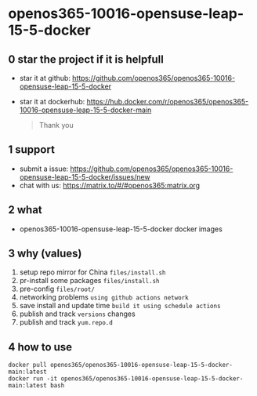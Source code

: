# openos365-10016-opensuse-leap-15-5-docker

## 0 star the project if it is helpfull

* star it at github: https://github.com/openos365/openos365-10016-opensuse-leap-15-5-docker
* star it at dockerhub: https://hub.docker.com/r/openos365/openos365-10016-opensuse-leap-15-5-docker-main

  > Thank you

## 1 support

* submit a issue: https://github.com/openos365/openos365-10016-opensuse-leap-15-5-docker/issues/new
* chat with us: https://matrix.to/#/#openos365:matrix.org

## 2 what

* openos365-10016-opensuse-leap-15-5-docker docker images
  
## 3 why (values)

1. setup repo mirror for China `files/install.sh`
1. pr-install some packages `files/install.sh`
1. pre-config `files/root/`
1. networking problems `using github actions network`
1. save install and update time `build it using schedule actions`
1. publish and track `versions` changes
1. publish and track `yum.repo.d`

## 4 how to use

```
docker pull openos365/openos365-10016-opensuse-leap-15-5-docker-main:latest
docker run -it openos365/openos365-10016-opensuse-leap-15-5-docker-main:latest bash
```
